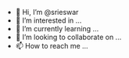 - 👋 Hi, I’m @srieswar
- 👀 I’m interested in ...
- 🌱 I’m currently learning ...
- 💞️ I’m looking to collaborate on ...
- 📫 How to reach me ...

<!---
srieswar/srieswar is a ✨ special ✨ repository because its `README.md` (this file) appears on your GitHub profile.
You can click the Preview link to take a look at your changes.
--->
